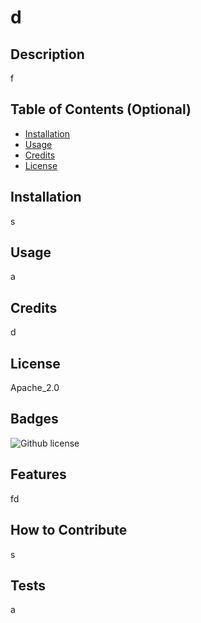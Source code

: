 # d 


  ## Description 
  f
  
  ## Table of Contents (Optional)
    
  - [Installation](#installation)
  - [Usage](#usage)
  - [Credits](#credits)
  - [License](#license)
  
  ## Installation
  s
  
  
  ## Usage
  a
   
  
  ## Credits
  d
  
  
  ## License
  Apache_2.0
  
    
  ## Badges
![Github license](https://img.shields.io/badge/License-Apache_2.0-color=GREEN)

  
  ## Features
  fd
  
  ## How to Contribute
  s
  
  ## Tests
  a
  
